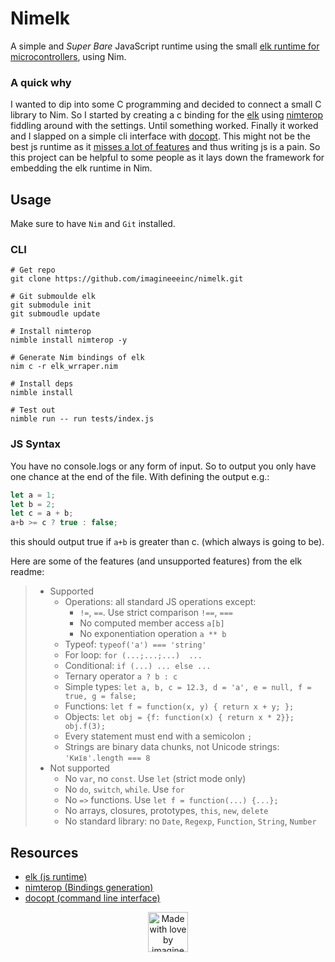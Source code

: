 # Nimelk
A simple and *Super Bare* JavaScript runtime using the small [elk runtime for microcontrollers](https://github.com/cesanta/elk), using Nim.

### A quick why
I wanted to dip into some C programming and decided to connect a small C library to Nim. So I started by creating a c binding for the [elk](https://github.com/cesanta/elk) using [nimterop](https://github.com/nimterop/nimterop) fiddling around with the settings. Until something worked. Finally it worked and I slapped on a simple cli interface with [docopt](https://github.com/docopt/docopt.nim). This might not be the best js runtime as it [misses a lot of features](https://github.com/cesanta/elk?tab=readme-ov-file#not-supported-features) and thus writing js is a pain. So this project can be helpful to some people as it lays down the framework for embedding the elk runtime in Nim.

## Usage
Make sure to have `Nim` and `Git` installed.

### CLI
```shell
# Get repo
git clone https://github.com/imagineeeinc/nimelk.git

# Git submoulde elk
git submodule init
git submoudle update

# Install nimterop
nimble install nimterop -y

# Generate Nim bindings of elk
nim c -r elk_wrraper.nim

# Install deps
nimble install

# Test out
nimble run -- run tests/index.js
```

### JS Syntax
You have no console.logs or any form of input. So to output you only have one chance at the end of the file. With defining the output e.g.:
```js
let a = 1;
let b = 2;
let c = a + b;
a+b >= c ? true : false;
```
this should output true if `a+b` is greater than c. (which always is going to be).

Here are some of the features (and unsupported features) from the elk readme:
> - Supported
>   - Operations: all standard JS operations except:
>      - `!=`, `==`. Use strict comparison `!==`, `===`
>      - No computed member access `a[b]`
>      - No exponentiation operation `a ** b`
>   - Typeof: `typeof('a') === 'string'`
>   - For loop: `for (...;...;...)  ...`
>   - Conditional: `if (...) ... else ...`
>   - Ternary operator `a ? b : c`
>   - Simple types: `let a, b, c = 12.3, d = 'a', e = null, f = true, g = false;`
>   - Functions: `let f = function(x, y) { return x + y; };`
>   - Objects: `let obj = {f: function(x) { return x * 2}}; obj.f(3);`
>   - Every statement must end with a semicolon `;`
>   - Strings are binary data chunks, not Unicode strings: `'Київ'.length === 8`
> - Not supported
>   - No `var`, no `const`. Use `let` (strict mode only)
>   - No `do`, `switch`, `while`. Use `for`
>   - No `=>` functions. Use `let f = function(...) {...};`
>   - No arrays, closures, prototypes, `this`, `new`, `delete`
>   - No standard library: no `Date`, `Regexp`, `Function`, `String`, `Number`

## Resources
- [elk (js runtime)](https://github.com/cesanta/elk)
- [nimterop (Bindings generation)](https://github.com/nimterop/nimterop)
- [docopt (command line interface)](https://github.com/docopt/docopt.nim)

<p align="center">
  <a href="https://imagineee.web.app/">
    <img src="https://imagineeeinc.github.io/made-with-love-by-imagineee/made-with-love-orange.svg" alt="Made with love by imagineee" height="64px">
  </a>
</p>
